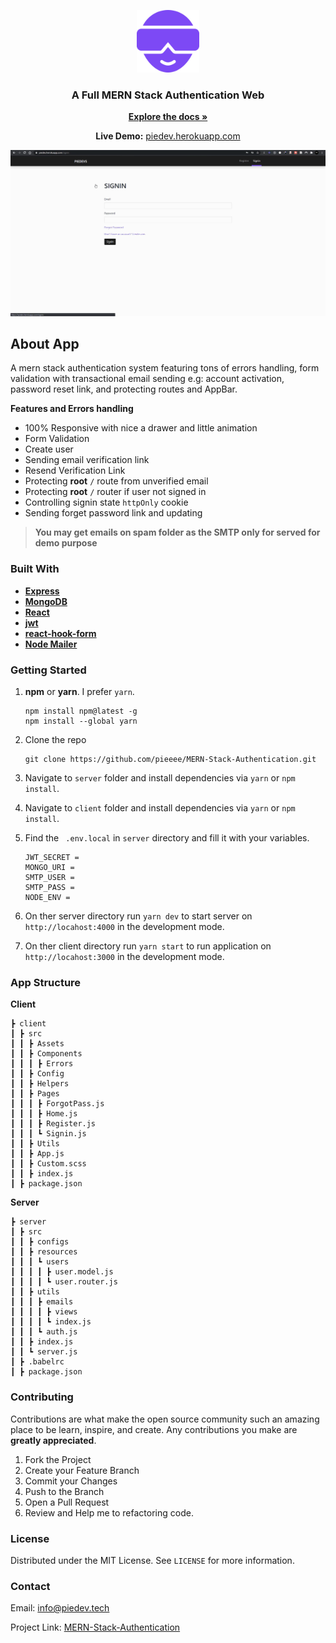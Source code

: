 <p align="center">
    <img src='./client/src/Assets/logo.svg' width="100px" />
    <br>
<h3 align='center'>
    A Full MERN Stack Authentication Web
</h3>
<p align='center'>
    <a href="https://github.com/pieeee/MERN-Stack-Authentication/blob/master/README.md"><strong>Explore the docs »</strong></a>
</p>
<p align="center">
    <strong>Live Demo:</strong>
    <a href='https://piedev.herokuapp.com'>piedev.herokuapp.com</a>
</p>
</>
<img src='./client/public/piedev-auth_1_1.gif' />

## About App
A mern stack authentication system featuring tons of errors handling, form validation with transactional email sending e.g: account activation, password reset link, and protecting routes and AppBar.

**Features and Errors handling**

- 100% Responsive with nice a drawer and little animation
- Form Validation
- Create user
- Sending email verification link
- Resend Verification Link
- Protecting **root** `/` route from unverified email
- Protecting **root** `/` router if user not signed in
- Controlling signin state `httpOnly` cookie
- Sending forget password link and updating

> **You may get emails on spam folder as the SMTP only for served for demo purpose**

### Built With
- [**Express**](https://expressjs.com/)
- [**MongoDB**](https://www.mongodb.com/)
- [**React**](https://reactjs.org/)
- [**jwt**](https://jwt.io/)
- [**react-hook-form**](https://react-hook-form.com/)
- [**Node Mailer**](https://nodemailer.com/about/)

### Getting Started
1. **npm** or **yarn**. I prefer `yarn`.
    
    ```
    npm install npm@latest -g
    npm install --global yarn
    ```
2. Clone the repo
    
    ```
    git clone https://github.com/pieeee/MERN-Stack-Authentication.git
    ```
3. Navigate to `server` folder and install dependencies via `yarn` or `npm install`.

4.  Navigate to `client` folder and install dependencies via `yarn` or `npm install`.

5.  Find the ` .env.local` in `server` directory and fill it with your variables.

    ```
    JWT_SECRET =
    MONGO_URI =
    SMTP_USER =
    SMTP_PASS =
    NODE_ENV =
    ```
6. On ther server directory run `yarn dev` to start server on `http://locahost:4000` in the development mode.
   
7. On ther client directory run `yarn start` to run application on `http://locahost:3000` in the development mode.

### App Structure

**Client**
```mern-auth-dev
┣ client
┃ ┣ src
┃ ┃ ┣ Assets
┃ ┃ ┣ Components
┃ ┃ ┃ ┣ Errors
┃ ┃ ┣ Config
┃ ┃ ┣ Helpers
┃ ┃ ┣ Pages
┃ ┃ ┃ ┣ ForgotPass.js
┃ ┃ ┃ ┣ Home.js
┃ ┃ ┃ ┣ Register.js
┃ ┃ ┃ ┗ Signin.js
┃ ┃ ┣ Utils
┃ ┃ ┣ App.js
┃ ┃ ┣ Custom.scss
┃ ┃ ┣ index.js
┃ ┣ package.json
```
**Server**
```
┣ server
┃ ┣ src
┃ ┃ ┣ configs
┃ ┃ ┣ resources
┃ ┃ ┃ ┗ users
┃ ┃ ┃ ┃ ┣ user.model.js
┃ ┃ ┃ ┃ ┗ user.router.js
┃ ┃ ┣ utils
┃ ┃ ┃ ┣ emails
┃ ┃ ┃ ┃ ┣ views
┃ ┃ ┃ ┃ ┗ index.js
┃ ┃ ┃ ┗ auth.js
┃ ┃ ┣ index.js
┃ ┃ ┗ server.js
┃ ┣ .babelrc
┃ ┣ package.json
```
<!-- CONTRIBUTING -->
### Contributing

Contributions are what make the open source community such an amazing place to be learn, inspire, and create. Any contributions you make are **greatly appreciated**.

1. Fork the Project
2. Create your Feature Branch 
3. Commit your Changes 
4. Push to the Branch
5. Open a Pull Request
6. Review and Help me to refactoring code.

### License

Distributed under the MIT License. See `LICENSE` for more information.

### Contact
Email: [info@piedev.tech]() 

Project Link: [MERN-Stack-Authentication](https://github.com/pieeee/MERN-Stack-Authentication)
